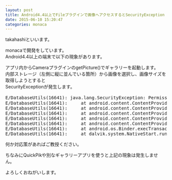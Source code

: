 ```yaml
---
layout: post
title: Android4.4以上でFileプラグインで画像へアクセスするとSecurityException
date: 2015-06-10 15:20:47
categories: monaca
---
```

<!-- {% raw %} -->
<p>takahashiといいます。</p>

<p>monacaで開発をしています。<br>
Android4.4以上の端末で以下の現象があります。</p>

<p>アプリ内からCameraプラグインのgetPicture()でギャラリーを起動します。<br>
内部ストレージ（左側に縦に並んでいる箇所）から画像を選択し、画像サイズを取得しようとすると<br>
SecurityExceptionが発生します。</p>

<pre>E/DatabaseUtils(16641): java.lang.SecurityException: Permission Denial: reading com.android.externalstorage.ExternalStorageProvider uri content://com.android.externalstorage.documents/document/9C33-6BBD:Download/ダウンロード.jpg from pid=7821, uid=10385 requires android.permission.MANAGE_DOCUMENTS, or grantUriPermission()
E/DatabaseUtils(16641):     at android.content.ContentProvider.enforceReadPermissionInner(ContentProvider.java:467)
E/DatabaseUtils(16641):     at android.content.ContentProvider$Transport.enforceReadPermission(ContentProvider.java:394)
E/DatabaseUtils(16641):     at android.content.ContentProvider$Transport.enforceFilePermission(ContentProvider.java:387)
E/DatabaseUtils(16641):     at android.content.ContentProvider$Transport.openTypedAssetFile(ContentProvider.java:339)
E/DatabaseUtils(16641):     at android.content.ContentProviderNative.onTransact(ContentProviderNative.java:316)
E/DatabaseUtils(16641):     at android.os.Binder.execTransact(Binder.java:404)
E/DatabaseUtils(16641):     at dalvik.system.NativeStart.run(Native Method)
</pre>

<p>何か対応策があればご教授ください。</p>

<p>ちなみにQuickPikや別なギャラリーアプリを使うと上記の現象は発生しません。</p>

<p>よろしくおねがいします。</p>
<!-- {% endraw %} -->
